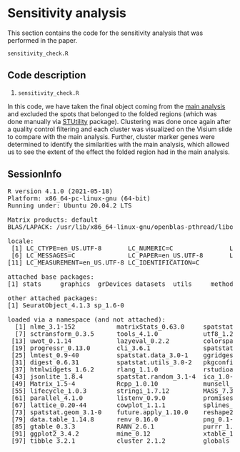 # Sensitivity analysis 

This section contains the code for the sensitivity analysis that was performed in the paper.

`sensitivity_check.R`


## Code description

1. `sensitivity_check.R`
   
In this code, we have taken the final object coming from the [main analysis](https://github.com/Moors-Code/visium_OB_motherhood/tree/main/analysis) and excluded the spots that belonged to the folded regions (which was done manually via [STUtility](https://ludvigla.github.io/STUtility_web_site/index.html) package). Clustering was done once again after a quality control filtering and each cluster was visualized on the Visium slide to compare with the main analysis. Further, cluster marker genes were determined to identify the similarities with the main analysis, which allowed us to see the extent of the effect the folded region had in the main analysis.

## SessionInfo

<pre>R version 4.1.0 (2021-05-18)
Platform: x86_64-pc-linux-gnu (64-bit)
Running under: Ubuntu 20.04.2 LTS

Matrix products: default
BLAS/LAPACK: /usr/lib/x86_64-linux-gnu/openblas-pthread/libopenblasp-r0.3.8.so

locale:
 [1] LC_CTYPE=en_US.UTF-8       LC_NUMERIC=C               LC_TIME=en_US.UTF-8        LC_COLLATE=en_US.UTF-8     LC_MONETARY=en_US.UTF-8   
 [6] LC_MESSAGES=C              LC_PAPER=en_US.UTF-8       LC_NAME=C                  LC_ADDRESS=C               LC_TELEPHONE=C            
[11] LC_MEASUREMENT=en_US.UTF-8 LC_IDENTIFICATION=C       

attached base packages:
[1] stats     graphics  grDevices datasets  utils     methods   base     

other attached packages:
[1] SeuratObject_4.1.3 sp_1.6-0          

loaded via a namespace (and not attached):
  [1] nlme_3.1-152           matrixStats_0.63.0     spatstat.sparse_3.0-1  RcppAnnoy_0.0.20       RColorBrewer_1.1-3     httr_1.4.5            
  [7] sctransform_0.3.5      tools_4.1.0            utf8_1.2.3             R6_2.5.1               irlba_2.3.5.1          KernSmooth_2.23-20    
 [13] uwot_0.1.14            lazyeval_0.2.2         colorspace_2.1-0       tidyselect_1.2.0       gridExtra_2.3          compiler_4.1.0        
 [19] progressr_0.13.0       cli_3.6.1              spatstat.explore_3.1-0 plotly_4.10.1          Seurat_4.3.0           scales_1.2.1          
 [25] lmtest_0.9-40          spatstat.data_3.0-1    ggridges_0.5.4         pbapply_1.7-0          goftest_1.2-3          stringr_1.5.0         
 [31] digest_0.6.31          spatstat.utils_3.0-2   pkgconfig_2.0.3        htmltools_0.5.5        parallelly_1.35.0      fastmap_1.1.1         
 [37] htmlwidgets_1.6.2      rlang_1.1.0            rstudioapi_0.13        shiny_1.7.4            generics_0.1.3         zoo_1.8-12            
 [43] jsonlite_1.8.4         spatstat.random_3.1-4  ica_1.0-3              dplyr_1.1.2            magrittr_2.0.3         patchwork_1.1.2       
 [49] Matrix_1.5-4           Rcpp_1.0.10            munsell_0.5.0          fansi_1.0.4            abind_1.4-5            reticulate_1.28       
 [55] lifecycle_1.0.3        stringi_1.7.12         MASS_7.3-54            Rtsne_0.16             plyr_1.8.8             grid_4.1.0            
 [61] parallel_4.1.0         listenv_0.9.0          promises_1.2.0.1       ggrepel_0.9.3          deldir_1.0-6           miniUI_0.1.1.1        
 [67] lattice_0.20-44        cowplot_1.1.1          splines_4.1.0          tensor_1.5             pillar_1.9.0           igraph_1.4.2          
 [73] spatstat.geom_3.1-0    future.apply_1.10.0    reshape2_1.4.4         codetools_0.2-18       leiden_0.4.3           glue_1.6.2            
 [79] data.table_1.14.8      renv_0.16.0            png_0.1-8              vctrs_0.6.2            httpuv_1.6.9           polyclip_1.10-4       
 [85] gtable_0.3.3           RANN_2.6.1             purrr_1.0.1            tidyr_1.3.0            scattermore_0.8        future_1.32.0         
 [91] ggplot2_3.4.2          mime_0.12              xtable_1.8-4           later_1.3.0            survival_3.2-11        viridisLite_0.4.1     
 [97] tibble_3.2.1           cluster_2.1.2          globals_0.16.2         fitdistrplus_1.1-11    ellipsis_0.3.2         ROCR_1.0-11                       
</pre>





